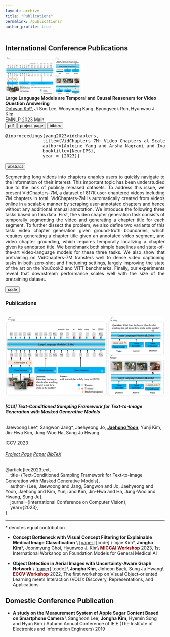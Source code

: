 ```yaml
---
layout: archive
title: "Publications"
permalink: /publications/
author_profile: true
---
```


## International Conference Publications
<div class="row">
	<div class="col-xs-10 col-sm-4 col-md-4" style="height:120px">
		<a class="thumbnail">
		<img src="../images/flipped_vqa.png" height="100%" alt="VidChapters-7M: Video Chapters at Scale">
                </a>
	</div>
      <div class="col-xs-12 col-sm-8 col-md-8">
          <strong>Large Language Models are Temporal and Causal Reasoners for Video Question Answering</strong> <br>
	        <u>Dohwan Ko\*</u>, Ji Soo Lee, Wooyoung Kang, Byungseok Roh, Hyunwoo J. Kim<br>
          EMNLP 2023 Main<br>
          <a href="https://arxiv.org/pdf/2309.13952.pdf"><button type="button" class="btn btn-primary btn-sm">pdf</button></a>
	        <a href="vidchapters.html"><button type="button" class="btn btn-primary btn-sm">project page</button></a>
          <button type="button" class="btn btn-primary btn-xs" data-toggle="collapse" data-target="#bibtex9">bibtex</button>
            <div id="bibtex9" class="collapse">
              <pre><tt>@inproceedings{yang2023vidchapters,
              title={VidChapters-7M: Video Chapters at Scale},
              author={Antoine Yang and Arsha Nagrani and Ivan Laptev and Josef Sivic and Cordelia Schmid},
              booktitle={NeurIPS},
              year = {2023}}</tt></pre>
            </div>
	        <button type="button" class="btn btn-primary btn-xs" data-toggle="collapse" data-target="#abstract9">abstract</button>
	          <div id="abstract9" class="collapse">
              <p style="text-align: justify;">
	        Segmenting long videos into chapters enables users to quickly navigate to the information of their interest.
            This important topic has been understudied due to the lack of publicly released datasets.
            To address this issue, we present VidChapters-7M, a dataset of 817K user-chaptered videos including 7M chapters in total.
            VidChapters-7M is automatically created from videos online in a scalable manner by scraping user-annotated chapters and hence without any additional manual annotation.
            We introduce the following three tasks based on this data.
            First, the video chapter generation task consists of temporally segmenting the video and generating a chapter title for each segment.
            To further dissect the problem, we also define two variants of this task: video chapter generation given ground-truth boundaries, which requires generating a chapter title given an annotated video segment, and video chapter grounding, which requires temporally localizing a chapter given its annotated title.
            We benchmark both simple baselines and state-of-the-art video-language models for these three tasks.
            We also show that pretraining on VidChapters-7M transfers well to dense video captioning tasks in both zero-shot and finetuning settings, largely improving the state of the art on the YouCook2 and ViTT benchmarks.
            Finally, our experiments reveal that downstream performance scales well with the size of the pretraining dataset.
            </p>
        </div>
          <a href="https://github.com/antoyang/VidChapters"><button type="button" class="btn btn-primary btn-xs">code</button></a>
          <span></span>
      </div>
    </div>


<div class="row pt-2">
  <div class="col-md-1 col-12"></div>
  <div class="col-md-11 col-12">
    <h3 class="secfont text-md-left">Publications</h3>
    <br>
    <div class="row mt-2">
      <div class="col-md-1 pb-3 text-md-right text-left"></div>
      <div class="col-md-3 col-sm-11 pb-3 text-md-right text-left">
        <img class="img-fluid rounded paper-img" src="../images/flipped_vqa.png" alt="concept" >
      </div>
      <div class="col-md-7 col-sm-12 text-md-left text-center">              
        <div class="col text-left text-md-left">
          <h6 class="darkgray"><b>[C13] Text-Conditioned Sampling Framework for Text-to-Image Generation with Masked Generative Models</b></h6>
    <p class="ssmall authors">Jaewoong Lee*, Sangwon Jang*, Jaehyeong Jo, <u><b>Jaehong Yoon</b></u>, Yunji Kim, Jin-Hwa Kim, Jung-Woo Ha, Sung Ju Hwang</p>
    <span class="conf">ICCV 2023 </span>&nbsp;<b> <b class="small"></b></b>
    <h6 class="black">
      <a href="https://hello3196.github.io/TCTS_FAS/" target="_blank"><span class="badge badge-project">Project Page</span></a>
      <a href="https://arxiv.org/pdf/2304.01515.pdf" target="_blank"><span class="badge badge-pdf">Paper</span></a>
      <!-- <span class="badge badge-tbd">Code</span></a> -->
      <a type="button" class="badge badge-bibtex" href="javascript:void(0)" onclick="show('bibc13')">BibTeX</a>          
    </h6>
    <div id="bibc13"  class="popup">
      @article{lee2023text,<br>
          &nbsp;&nbsp;&nbsp;&nbsp;title={Text-Conditioned Sampling Framework for Text-to-Image Generation with Masked Generative Models},<br>
          &nbsp;&nbsp;&nbsp;&nbsp;author={Lee, Jaewoong and Jang, Sangwon and Jo, Jaehyeong and Yoon, Jaehong and Kim, Yunji and Kim, Jin-Hwa and Ha, Jung-Woo and Hwang, Sung Ju},<br>
          &nbsp;&nbsp;&nbsp;&nbsp;journal={International Conference on Computer Vision},<br>
          &nbsp;&nbsp;&nbsp;&nbsp;year={2023},<br>                
      }
    </div>                  
        </div>              
      </div>
    </div>         
    <hr />


\* denotes equal contribution 
- **Concept Bottleneck with Visual Concept Filtering for Explainable Medical Image Classification** \\
[[paper]](https://arxiv.org/abs/2308.11920) [code] \\
Injae Kim\*, <b>Jongha Kim</b>\*, Joonmyung Choi, Hyunwoo J. Kim\\
<span style="color:darkred">**MICCAI Workshop**</span> 2023, 1st International Workshop on Foundation Models for General Medical AI

- **Object Detection in Aerial Images with Uncertainty-Aware Graph Network** \\
[[paper]](https://arxiv.org/abs/2208.10781) [code] \\
<b>Jongha Kim</b>, Jinheon Baek, Sung Ju Hwang\\
<span style="color:darkred">**ECCV Workshop**</span> 2022, The first workshop on Visual Object-oriented Learning meets Interaction (VOLI): Discovery, Representations, and Applications

## Domestic Conference Publication
- **A study on the Measurement System of Apple Sugar Content Based on Smartphone Camera** \\
Sanghoon Lee, <b>Jongha Kim</b>, Hyemin Song and Hyun Kim \\
Autumn Annual Conference of IEIE (The Institute of Electronics and Information Engineers) 2019